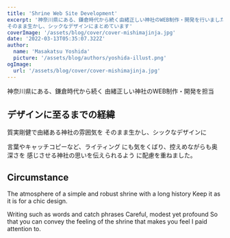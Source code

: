 ```yaml
---
title: 'Shrine Web Site Development'
excerpt: '神奈川県にある、鎌倉時代から続く由緒正しい神社のWEB制作・開発を行いました！質実剛健で由緒ある神社の雰囲気を
そのまま生かし、シックなデザインにまとめています'
coverImage: '/assets/blog/cover/cover-mishimajinja.jpg'
date: '2022-03-13T05:35:07.322Z'
author:
  name: 'Masakatsu Yoshida'
  picture: '/assets/blog/authors/yoshida-illust.png'
ogImage:
  url: '/assets/blog/cover/cover-mishimajinja.jpg'
---
```


神奈川県にある、鎌倉時代から続く
由緒正しい神社のWEB制作・開発を担当

## デザインに至るまでの経緯

質実剛健で由緒ある神社の雰囲気を
そのまま生かし、シックなデザインに

言葉やキャッチコピーなど、ライティング
にも気をくばり、控えめながらも奥深さを
感じさせる神社の思いを伝えられるよう
に配慮を重ねました。

## Circumstance

The atmosphere of a simple and robust shrine with a long history
Keep it as it is for a chic design.

Writing such as words and catch phrases
Careful, modest yet profound
So that you can convey the feeling of the shrine that makes you feel
I paid attention to.